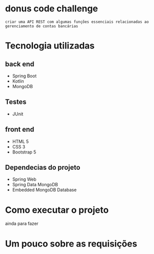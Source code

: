 # donus code challenge
    criar uma API REST com algumas funções essenciais relacionadas ao gerenciamento de contas bancárias
# Tecnologia utilizadas
## back end
- Spring Boot 
- Kotlin
- MongoDB

## Testes 
- JUnit

## front end
- HTML 5
- CSS 3
- Bootstrap 5

## Dependecias do projeto
- Spring Web
- Spring Data MongoDB
- Embedded MongoDB Database

# Como executar o projeto
ainda para fazer
# Um pouco sobre as requisições 
